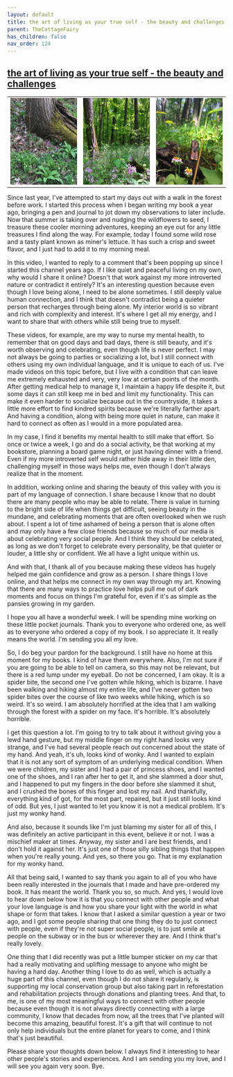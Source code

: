 ```yaml
---
layout: default
title: the art of living as your true self - the beauty and challenges
parent: TheCottageFairy
has_children: false
nav_order: 124
---
```


## [the art of living as your true self - the beauty and challenges](https://www.youtube.com/watch?v=G9FsMn_8fu0)

<div>
<table align="center">
	<tr>
		<td align="center">
			<img src="../../assets/cottage_fairy_ai_generated_photos/the_art_of_living_as_your_true_self_-_the_beauty_and_challenges-[G9FsMn_8fu0]/generated_00.png" height="200" width="200"/>
		</td>
		<td align="center">
			<img src="../../assets/cottage_fairy_ai_generated_photos/the_art_of_living_as_your_true_self_-_the_beauty_and_challenges-[G9FsMn_8fu0]/generated_01.png" height="200" width="200"/>
		</td>
		<td align="center">
			<img src="../../assets/cottage_fairy_ai_generated_photos/the_art_of_living_as_your_true_self_-_the_beauty_and_challenges-[G9FsMn_8fu0]/generated_02.png" height="200" width="200"/>
		</td>
	</tr>
</table>
</div>

Since last year, I've attempted to start my days out with a walk in the forest before work. I started this process when I began writing my book a year ago, bringing a pen and journal to jot down my observations to later include. Now that summer is taking over and nudging the wildflowers to seed, I treasure these cooler morning adventures, keeping an eye out for any little treasures I find along the way. For example, today I found some wild rose and a tasty plant known as miner's lettuce. It has such a crisp and sweet flavor, and I just had to add it to my morning meal.

In this video, I wanted to reply to a comment that's been popping up since I started this channel years ago. If I like quiet and peaceful living on my own, why would I share it online? Doesn't that work against my more introverted nature or contradict it entirely? It's an interesting question because even though I love being alone, I need to be alone sometimes. I still deeply value human connection, and I think that doesn't contradict being a quieter person that recharges through being alone. My interior world is so vibrant and rich with complexity and interest. It's where I get all my energy, and I want to share that with others while still being true to myself.

These videos, for example, are my way to nurse my mental health, to remember that on good days and bad days, there is still beauty, and it's worth observing and celebrating, even though life is never perfect. I may not always be going to parties or socializing a lot, but I still connect with others using my own individual language, and it is unique to each of us. I've made videos on this topic before, but I live with a condition that can leave me extremely exhausted and very, very low at certain points of the month. After getting medical help to manage it, I maintain a happy life despite it, but some days it can still keep me in bed and limit my functionality. This can make it even harder to socialize because out in the countryside, it takes a little more effort to find kindred spirits because we're literally farther apart. And having a condition, along with being more quiet in nature, can make it hard to connect as often as I would in a more populated area.

In my case, I find it benefits my mental health to still make that effort. So once or twice a week, I go and do a social activity, be that working at my bookstore, planning a board game night, or just having dinner with a friend. Even if my more introverted self would rather hide away in their little den, challenging myself in those ways helps me, even though I don't always realize that in the moment.

In addition, working online and sharing the beauty of this valley with you is part of my language of connection. I share because I know that no doubt there are many people who may be able to relate. There is value in turning to the bright side of life when things get difficult, seeing beauty in the mundane, and celebrating moments that are often overlooked when we rush about. I spent a lot of time ashamed of being a person that is alone often and may only have a few close friends because so much of our media is about celebrating very social people. And I think they should be celebrated, as long as we don't forget to celebrate every personality, be that quieter or louder, a little shy or confident. We all have a light unique within us.

And with that, I thank all of you because making these videos has hugely helped me gain confidence and grow as a person. I share things I love online, and that helps me connect in my own way through my art. Knowing that there are many ways to practice love helps pull me out of dark moments and focus on things I'm grateful for, even if it's as simple as the pansies growing in my garden.

I hope you all have a wonderful week. I will be spending mine working on these little pocket journals. Thank you to everyone who ordered one, as well as to everyone who ordered a copy of my book. I so appreciate it. It really means the world. I'm sending you all my love.

So, I do beg your pardon for the background. I still have no home at this moment for my books. I kind of have them everywhere. Also, I'm not sure if you are going to be able to tell on camera, so this may not be relevant, but there is a red lump under my eyeball. Do not be concerned, I am okay. It is a spider bite, the second one I've gotten while hiking, which is bizarre. I have been walking and hiking almost my entire life, and I've never gotten two spider bites over the course of like two weeks while hiking, which is so weird. It's so weird. I am absolutely horrified at the idea that I am walking through the forest with a spider on my face. It's horrible. It's absolutely horrible.

I get this question a lot. I'm going to try to talk about it without giving you a lewd hand gesture, but my middle finger on my right hand looks very strange, and I've had several people reach out concerned about the state of my hand. And yeah, it's uh, looks kind of wonky. And I wanted to explain that it is not any sort of symptom of an underlying medical condition. When we were children, my sister and I had a pair of princess shoes, and I wanted one of the shoes, and I ran after her to get it, and she slammed a door shut, and I happened to put my fingers in the door before she slammed it shut, and I crushed the bones of this finger and lost my nail. And thankfully, everything kind of got, for the most part, repaired, but it just still looks kind of odd. But yes, I just wanted to let you know it is not a medical problem. It's just my wonky hand.

And also, because it sounds like I'm just blaming my sister for all of this, I was definitely an active participant in this event, believe it or not. I was a mischief maker at times. Anyway, my sister and I are best friends, and I don't hold it against her. It's just one of those silly sibling things that happen when you're really young. And yes, so there you go. That is my explanation for my wonky hand.

All that being said, I wanted to say thank you again to all of you who have been really interested in the journals that I made and have pre-ordered my book. It has meant the world. Thank you so, so much. And yes, I would love to hear down below how it is that you connect with other people and what your love language is and how you share your light with the world in what shape or form that takes. I know that I asked a similar question a year or two ago, and I got some people sharing that one thing they do to just connect with people, even if they're not super social people, is to just smile at people on the subway or in the bus or wherever they are. And I think that's really lovely.

One thing that I did recently was put a little bumper sticker on my car that had a really motivating and uplifting message to anyone who might be having a hard day. Another thing I love to do as well, which is actually a huge part of this channel, even though I do not share it regularly, is supporting my local conservation group but also taking part in reforestation and rehabilitation projects through donations and planting trees. And that, to me, is one of my most meaningful ways to connect with other people because even though it is not always directly connecting with a large community, I know that decades from now, all the trees that I've planted will become this amazing, beautiful forest. It's a gift that will continue to not only help individuals but the entire planet for years to come, and I think that's just beautiful.

Please share your thoughts down below. I always find it interesting to hear other people's stories and experiences. And I am sending you my love, and I will see you again very soon. Bye.